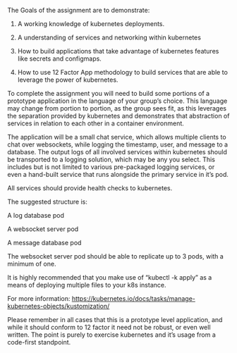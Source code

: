 The Goals of the assignment are to demonstrate:

1) A working knowledge of kubernetes deployments.

2) A understanding of services and networking within kubernetes

3) How to build applications that take advantage of kubernetes features like secrets and configmaps.

4) How to use 12 Factor App methodology to build services that are able to leverage the power of kubernetes.


To complete the assignment you will need to build some portions of a prototype application in the language of your group’s choice.  This language may change from portion to portion, as the group sees fit, as this leverages the separation provided by kubernetes and demonstrates that abstraction of services in relation to each other in a container environment.


The application will be a small chat service, which allows multiple clients to chat over websockets, while logging the timestamp, user, and message to a database.  The output logs of all involved services within kubernetes should be transported to a logging solution, which may be any you select.  This includes but is not limited to various pre-packaged logging services, or even a hand-built service that runs alongside the primary service in it’s pod.


All services should provide health checks to kubernetes.


The suggested structure is:

A log database pod

A websocket server pod

A message database pod


The websocket server pod should be able to replicate up to 3 pods, with a minimum of one.


It is highly recommended that you make use of “kubectl -k apply” as a means of deploying multiple files to your k8s instance.

For more information: https://kubernetes.io/docs/tasks/manage-kubernetes-objects/kustomization/


Please remember in all cases that this is a prototype level application, and while it should conform to 12 factor it need not be robust, or even well written.  The point is purely to exercise kubernetes and it’s usage from a code-first standpoint.